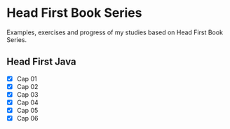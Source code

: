 # Head First Book Series

Examples, exercises and progress of my studies based on Head First Book Series.

## Head First Java

- [x] Cap 01
- [x] Cap 02
- [x] Cap 03
- [x] Cap 04
- [x] Cap 05
- [x] Cap 06
